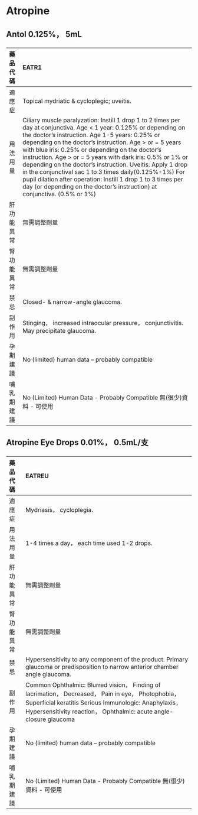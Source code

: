 # Atropine

## Antol 0.125%， 5mL

##### 

| 藥品代碼   | EATR1                                                                                                                                                                                                                                                                                                                                                                                                                                                                                                                                                                                                                 |
|:-----------|:----------------------------------------------------------------------------------------------------------------------------------------------------------------------------------------------------------------------------------------------------------------------------------------------------------------------------------------------------------------------------------------------------------------------------------------------------------------------------------------------------------------------------------------------------------------------------------------------------------------------|
| 適應症     | Topical mydriatic & cycloplegic; uveitis.                                                                                                                                                                                                                                                                                                                                                                                                                                                                                                                                                                             |
| 用法用量   | Ciliary muscle paralyzation: Instill 1 drop 1 to 2 times per day at conjunctiva. Age < 1 year: 0.125% or depending on the doctor’s instruction. Age 1-5 years: 0.25% or depending on the doctor’s instruction. Age > or = 5 years with blue iris: 0.25% or depending on the doctor’s instruction. Age > or = 5 years with dark iris: 0.5% or 1% or depending on the doctor’s instruction. Uveitis: Apply 1 drop in the conjunctival sac 1 to 3 times daily(0.125%-1%) For pupil dilation after operation: Instill 1 drop 1 to 3 times per day (or depending on the doctor’s instruction) at conjunctiva. (0.5% or 1%) |
| 肝功能異常 | 無需調整劑量                                                                                                                                                                                                                                                                                                                                                                                                                                                                                                                                                                                                          |
| 腎功能異常 | 無需調整劑量                                                                                                                                                                                                                                                                                                                                                                                                                                                                                                                                                                                                          |
| 禁忌       | Closed- & narrow-angle glaucoma.                                                                                                                                                                                                                                                                                                                                                                                                                                                                                                                                                                                      |
| 副作用     | Stinging， increased intraocular pressure， conjunctivitis. May precipitate glaucoma.                                                                                                                                                                                                                                                                                                                                                                                                                                                                                                                                 |
| 孕期建議   | No (limited) human data – probably compatible                                                                                                                                                                                                                                                                                                                                                                                                                                                                                                                                                                         |
| 哺乳期建議 | No (Limited) Human Data - Probably Compatible 無(很少)資料 - 可使用                                                                                                                                                                                                                                                                                                                                                                                                                                                                                                                                                   |

## Atropine Eye Drops 0.01%， 0.5mL/支

##### 

| 藥品代碼   | EATREU                                                                                                                                                                                                                             |
|:-----------|:-----------------------------------------------------------------------------------------------------------------------------------------------------------------------------------------------------------------------------------|
| 適應症     | Mydriasis， cycloplegia.                                                                                                                                                                                                           |
| 用法用量   | 1-4 times a day， each time used 1-2 drops.                                                                                                                                                                                        |
| 肝功能異常 | 無需調整劑量                                                                                                                                                                                                                       |
| 腎功能異常 | 無需調整劑量                                                                                                                                                                                                                       |
| 禁忌       | Hypersensitivity to any component of the product. Primary glaucoma or predisposition to narrow anterior chamber angle glaucoma.                                                                                                    |
| 副作用     | Common Ophthalmic: Blurred vision， Finding of lacrimation， Decreased， Pain in eye， Photophobia， Superficial keratitis Serious Immunologic: Anaphylaxis， Hypersensitivity reaction， Ophthalmic: acute angle-closure glaucoma |
| 孕期建議   | No (limited) human data – probably compatible                                                                                                                                                                                      |
| 哺乳期建議 | No (Limited) Human Data - Probably Compatible 無(很少)資料 - 可使用                                                                                                                                                                |

